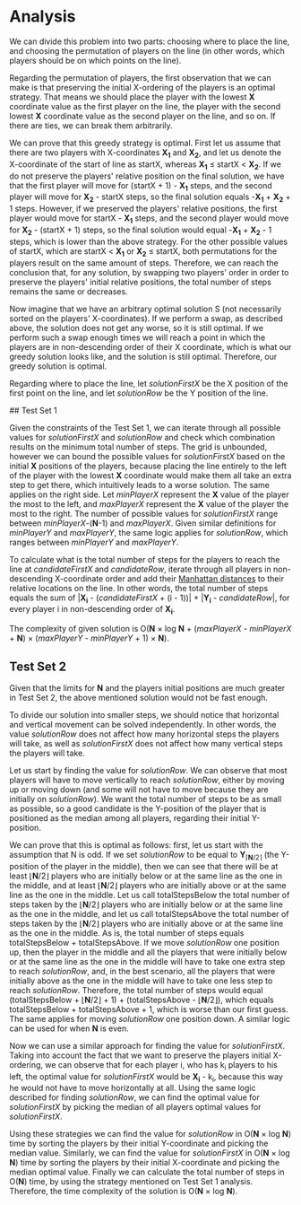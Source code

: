 # Analysis

We can divide this problem into two parts: choosing where to place the line, and choosing the permutation of players on the line (in other words, which players should be on which points on the line).

Regarding the permutation of players, the first observation that we can make is that preserving the initial X-ordering of the players is an optimal strategy. That means we should place the player with the lowest **X** coordinate value as the first player on the line, the player with the second lowest **X** coordinate value as the second player on the line, and so on. If there are ties, we can break them arbitrarily.

We can prove that this greedy strategy is optimal. First let us assume that there are two players with X-coordinates **X<sub>1</sub>** and **X<sub>2</sub>**, and let us denote the X-coordinate of the start of line as startX, whereas **X<sub>1</sub>** ≤ startX < **X<sub>2</sub>**. If we do not preserve the players' relative position on the final solution, we have that the first player will move for (startX + 1) - **X<sub>1</sub>** steps, and the second player will move for **X<sub>2</sub>** - startX steps, so the final solution equals -**X<sub>1</sub>** + **X<sub>2</sub>** + 1 steps. However, if we preserved the players' relative positions, the first player would move for startX - **X<sub>1</sub>** steps, and the second player would move for **X<sub>2</sub>** - (startX + 1) steps, so the final solution would equal -**X<sub>1</sub>** + **X<sub>2</sub>** - 1 steps, which is lower than the above strategy. For the other possible values of startX, which are startX < **X<sub>1</sub>** or **X<sub>2</sub>** ≤ startX, both permutations for the players result on the same amount of steps. Therefore, we can reach the conclusion that, for any solution, by swapping two players' order in order to preserve the players' initial relative positions, the total number of steps remains the same or decreases.

Now imagine that we have an arbitrary optimal solution S (not necessarily sorted on the players' X-coordinates). If we perform a swap, as described above, the solution does not get any worse, so it is still optimal. If we perform such a swap enough times we will reach a point in which the players are in non-descending order of their X coordinate, which is what our greedy solution looks like, and the solution is still optimal. Therefore, our greedy solution is optimal.

Regarding where to place the line, let _solutionFirstX_ be the X position of the first point on the line, and let _solutionRow_ be the Y position of the line.

## Test Set 1

Given the constraints of the Test Set 1, we can iterate through all possible values for _solutionFirstX_ and _solutionRow_ and check which combination results on the minimum total number of steps. The grid is unbounded, however we can bound the possible values for _solutionFirstX_ based on the initial **X** positions of the players, because placing the line entirely to the left of the player with the lowest **X** coordinate would make them all take an extra step to get there, which intuitively leads to a worse solution. The same applies on the right side. Let _minPlayerX_ represent the **X** value of the player the most to the left, and _maxPlayerX_ represent the **X** value of the player the most to the right. The number of possible values for _solutionFirstX_ range between _minPlayerX_-(**N**-1) and _maxPlayerX_. Given similar definitions for _minPlayerY_ and _maxPlayerY_, the same logic applies for _solutionRow_, which ranges between _minPlayerY_ and _maxPlayerY_.

To calculate what is the total number of steps for the players to reach the line at _candidateFirstX_ and _candidateRow_, iterate through all players in non-descending X-coordinate order and add their [Manhattan distances](https://xlinux.nist.gov/dads/HTML/manhattanDistance.html) to their relative locations on the line. In other words, the total number of steps equals the sum of |**X<sub>i</sub>** - (_candidateFirstX_ + (i - 1))| + |**Y<sub>i</sub>** - _candidateRow_|, for every player i in non-descending order of **X<sub>i</sub>**.

The complexity of given solution is O(**N** × log **N** + (_maxPlayerX_ - _minPlayerX_ + **N**) × (_maxPlayerY_ - _minPlayerY_ + 1) × **N**).

## Test Set 2

Given that the limits for **N** and the players initial positions are much greater in Test Set 2, the above mentioned solution would not be fast enough.

To divide our solution into smaller steps, we should notice that horizontal and vertical movement can be solved independently. In other words, the value _solutionRow_ does not affect how many horizontal steps the players will take, as well as _solutionFirstX_ does not affect how many vertical steps the players will take.

Let us start by finding the value for _solutionRow_. We can observe that most players will have to move vertically to reach _solutionRow_, either by moving up or moving down (and some will not have to move because they are initially on _solutionRow_). We want the total number of steps to be as small as possible, so a good candidate is the Y-position of the player that is positioned as the median among all players, regarding their initial Y-position.

We can prove that this is optimal as follows: first, let us start with the assumption that N is odd. If we set _solutionRow_ to be equal to **Y**<sub>⌈**N**/2⌉</sub> (the Y-position of the player in the middle), then we can see that there will be at least ⌊**N**/2⌋ players who are initially below or at the same line as the one in the middle, and at least ⌊**N**/2⌋ players who are initially above or at the same line as the one in the middle. Let us call totalStepsBelow the total number of steps taken by the ⌊**N**/2⌋ players who are initially below or at the same line as the one in the middle, and let us call totalStepsAbove the total number of steps taken by the ⌊**N**/2⌋ players who are initially above or at the same line as the one in the middle. As is, the total number of steps equals totalStepsBelow + totalStepsAbove. If we move _solutionRow_ one position up, then the player in the middle and all the players that were initially below or at the same line as the one in the middle will have to take one extra step to reach _solutionRow_, and, in the best scenario, all the players that were initially above as the one in the middle will have to take one less step to reach _solutionRow_. Therefore, the total number of steps would equal (totalStepsBelow + ⌊**N**/2⌋ + 1) + (totalStepsAbove - ⌊**N**/2⌋), which equals totalStepsBelow + totalStepsAbove + 1, which is worse than our first guess. The same applies for moving _solutionRow_ one position down. A similar logic can be used for when **N** is even.

Now we can use a similar approach for finding the value for _solutionFirstX_. Taking into account the fact that we want to preserve the players initial X-ordering, we can observe that for each player i, who has k<sub>i</sub> players to his left, the optimal value for _solutionFirstX_ would be **X<sub>i</sub>** - k<sub>i</sub>, because this way he would not have to move horizontally at all. Using the same logic described for finding _solutionRow_, we can find the optimal value for _solutionFirstX_ by picking the median of all players optimal values for _solutionFirstX_.

Using these strategies we can find the value for _solutionRow_ in O(**N** × log **N**) time by sorting the players by their initial Y-coordinate and picking the median value. Similarly, we can find the value for _solutionFirstX_ in O(**N** × log **N**) time by sorting the players by their initial X-coordinate and picking the median optimal value. Finally we can calculate the total number of steps in O(**N**) time, by using the strategy mentioned on Test Set 1 analysis. Therefore, the time complexity of the solution is O(**N** × log **N**).
